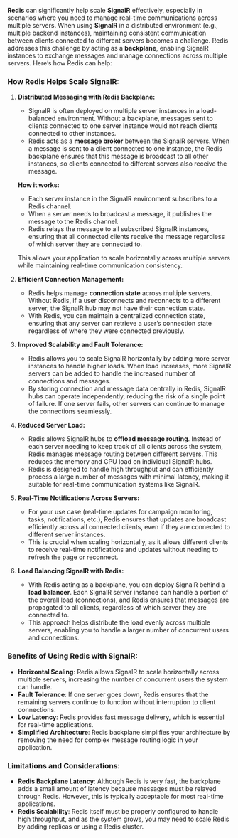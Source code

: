 **Redis** can significantly help scale **SignalR** effectively, especially in scenarios where you need to manage real-time communications across multiple servers. When using **SignalR** in a distributed environment (e.g., multiple backend instances), maintaining consistent communication between clients connected to different servers becomes a challenge. Redis addresses this challenge by acting as a **backplane**, enabling SignalR instances to exchange messages and manage connections across multiple servers. Here’s how Redis can help:

### How Redis Helps Scale SignalR:

1. **Distributed Messaging with Redis Backplane:**
    - SignalR is often deployed on multiple server instances in a load-balanced environment. Without a backplane, messages sent to clients connected to one server instance would not reach clients connected to other instances.
    - Redis acts as a **message broker** between the SignalR servers. When a message is sent to a client connected to one instance, the Redis backplane ensures that this message is broadcast to all other instances, so clients connected to different servers also receive the message.
    
    **How it works:**
    - Each server instance in the SignalR environment subscribes to a Redis channel.
    - When a server needs to broadcast a message, it publishes the message to the Redis channel.
    - Redis relays the message to all subscribed SignalR instances, ensuring that all connected clients receive the message regardless of which server they are connected to.
    
    This allows your application to scale horizontally across multiple servers while maintaining real-time communication consistency.
    
2. **Efficient Connection Management:**
    - Redis helps manage **connection state** across multiple servers. Without Redis, if a user disconnects and reconnects to a different server, the SignalR hub may not have their connection state.
    - With Redis, you can maintain a centralized connection state, ensuring that any server can retrieve a user’s connection state regardless of where they were connected previously.
    
1. **Improved Scalability and Fault Tolerance:**    
    - Redis allows you to scale SignalR horizontally by adding more server instances to handle higher loads. When load increases, more SignalR servers can be added to handle the increased number of connections and messages.
    - By storing connection and message data centrally in Redis, SignalR hubs can operate independently, reducing the risk of a single point of failure. If one server fails, other servers can continue to manage the connections seamlessly.
    
2. **Reduced Server Load:**
    - Redis allows SignalR hubs to **offload message routing**. Instead of each server needing to keep track of all clients across the system, Redis manages message routing between different servers. This reduces the memory and CPU load on individual SignalR hubs.
    - Redis is designed to handle high throughput and can efficiently process a large number of messages with minimal latency, making it suitable for real-time communication systems like SignalR.
    
3. **Real-Time Notifications Across Servers:**    
    - For your use case (real-time updates for campaign monitoring, tasks, notifications, etc.), Redis ensures that updates are broadcast efficiently across all connected clients, even if they are connected to different server instances.
    - This is crucial when scaling horizontally, as it allows different clients to receive real-time notifications and updates without needing to refresh the page or reconnect.
    
4. **Load Balancing SignalR with Redis:**    
    - With Redis acting as a backplane, you can deploy SignalR behind a **load balancer**. Each SignalR server instance can handle a portion of the overall load (connections), and Redis ensures that messages are propagated to all clients, regardless of which server they are connected to.
    - This approach helps distribute the load evenly across multiple servers, enabling you to handle a larger number of concurrent users and connections.

### Benefits of Using Redis with SignalR:
- **Horizontal Scaling**: Redis allows SignalR to scale horizontally across multiple servers, increasing the number of concurrent users the system can handle.
- **Fault Tolerance**: If one server goes down, Redis ensures that the remaining servers continue to function without interruption to client connections.
- **Low Latency**: Redis provides fast message delivery, which is essential for real-time applications.
- **Simplified Architecture**: Redis backplane simplifies your architecture by removing the need for complex message routing logic in your application.

### Limitations and Considerations:
- **Redis Backplane Latency**: Although Redis is very fast, the backplane adds a small amount of latency because messages must be relayed through Redis. However, this is typically acceptable for most real-time applications.
- **Redis Scalability**: Redis itself must be properly configured to handle high throughput, and as the system grows, you may need to scale Redis by adding replicas or using a Redis cluster.